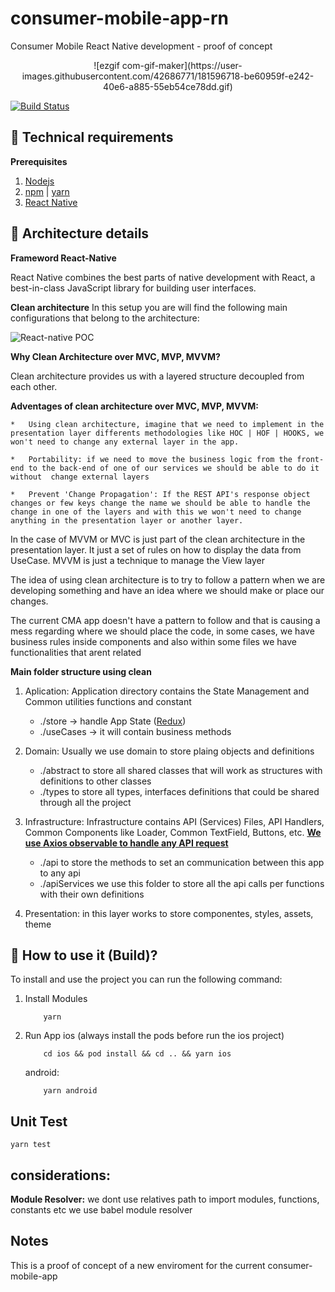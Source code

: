 # consumer-mobile-app-rn
Consumer Mobile React Native development - proof of concept

<p align="center">
   ![ezgif com-gif-maker](https://user-images.githubusercontent.com/42686771/181596718-be60959f-e242-40e6-a885-55eb54ce78dd.gif)
</p>

[![Build Status](https://travis-ci.org/joemccann/dillinger.svg?branch=master)](https://travis-ci.org/joemccann/dillinger)

## :floppy_disk: Technical requirements

**Prerequisites**

1. [Nodejs](https://nodejs.dev/)
2. [npm](https://www.npmjs.com/) | [yarn](https://yarnpkg.com/)
3. [React Native](https://reactnative.dev/)

## :page_facing_up: Architecture details
**Frameword React-Native**

React Native combines the best parts of native development with React, a best-in-class JavaScript library for building user interfaces.

**Clean architecture**
In this setup you are will find the following main configurations that belong to the architecture:

![React-native POC](https://user-images.githubusercontent.com/89102527/136432579-ed1d8319-3e34-4c0a-b123-b87d6d3f363e.jpg)

**Why Clean Architecture over MVC, MVP, MVVM?**

Clean architecture provides us with a layered structure decoupled from each other.

**Adventages of clean architecture over MVC, MVP, MVVM:** 

    *   Using clean architecture, imagine that we need to implement in the presentation layer differents methodologies like HOC | HOF | HOOKS, we won't need to change any external layer in the app.
    
    *   Portability: if we need to move the business logic from the front-end to the back-end of one of our services we should be able to do it without  change external layers

    *   Prevent 'Change Propagation': If the REST API's response object changes or few keys change the name we should be able to handle the change in one of the layers and with this we won't need to change anything in the presentation layer or another layer.

In the case of MVVM or MVC is just part of the clean architecture in the presentation layer. It just a set of rules on how to display the data from UseCase. MVVM is just a technique to manage the View layer

The idea of using clean architecture is to try to follow a pattern when we are developing something and have an idea where we should make or place our changes.

The current CMA app doesn't have a pattern to follow and that is causing a mess regarding where we should place the code, in some cases, we have business rules inside components and also within some files we have functionalities that arent related

**Main folder structure using clean**

1. Aplication: Application directory contains the State Management and Common utilities functions and constant

    * ./store -> handle App State ([Redux](https://es.redux.js.org/))
    * ./useCases -> it will contain business methods

2. Domain: Usually we use domain to store plaing objects and definitions
   
   * ./abstract to store all shared classes that will work as structures with definitions to other classes
   * ./types to store all types, interfaces definitions that could be shared through all the project
  
3. Infrastructure: Infrastructure contains API (Services) Files, API Handlers, Common Components like Loader, Common TextField, Buttons, etc. **[We use Axios observable to handle any API request](https://www.npmjs.com/package/axios-observable)**
   
    * ./api to store the methods to set an communication between this app to any api
    * ./apiServices we use this folder to store all the api calls per functions with their own definitions

4. Presentation: in this layer works to store componentes, styles, assets, theme
## :rocket: How to use it (Build)?

To install and use the project you can run the following command: 

1. Install Modules
    ```
        yarn 
    ```
2. Run App
    ios (always install the pods before run the ios project)
    ```
        cd ios && pod install && cd .. && yarn ios
    ```
    android:
    ```
        yarn android
    ```
## Unit Test
    yarn test
    
## considerations:

**Module Resolver:**
we dont use relatives path to import modules, functions, constants etc we use babel module resolver

## Notes
This is a proof of concept of a new enviroment for the current consumer-mobile-app
